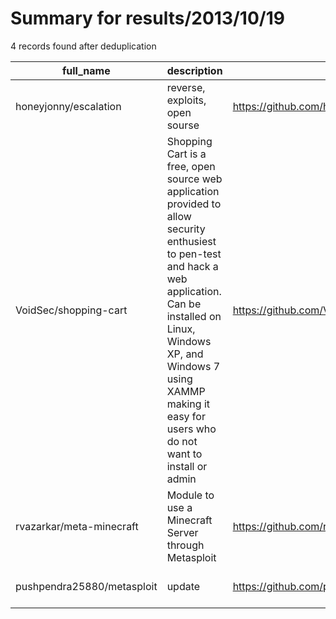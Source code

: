 
# Summary for results/2013/10/19
    
4 records found after deduplication

| full_name | description | html_url | matched_list | matched_count | pushed_at | size | stargazers_count | language | forks_count | vul_ids |
|----------------------------|------------------------------------------------------------------------------------------------------------------------------------------------------------------------------------------------------------------------------------------------------------------|-----------------------------------------------|----------------------------------|-----------------|---------------------------|--------|--------------------|------------|---------------|-----------|
| honeyjonny/escalation | reverse, exploits, open sourse | https://github.com/honeyjonny/escalation | ['exploit'] | 1 | 2013-10-19 20:17:43+00:00 | 371 | 11 | Python | 2 | [] |
| VoidSec/shopping-cart | Shopping Cart is a free, open source web application provided to allow security enthusiest to pen-test and hack a web application. Can be installed on Linux, Windows XP, and Windows 7 using XAMMP making it easy for users who do not want to install or admin | https://github.com/VoidSec/shopping-cart | ['exploit'] | 1 | 2013-10-19 15:05:20+00:00 | 2152 | 13 | CSS | 8 | [] |
| rvazarkar/meta-minecraft | Module to use a Minecraft Server through Metasploit | https://github.com/rvazarkar/meta-minecraft | ['metasploit module OR payload'] | 1 | 2013-10-19 17:16:04+00:00 | 116 | 6 | Ruby | 1 | [] |
| pushpendra25880/metasploit | update | https://github.com/pushpendra25880/metasploit | ['metasploit module OR payload'] | 1 | 2013-10-19 09:20:58+00:00 | 112 | 0 | | 0 | [] |
